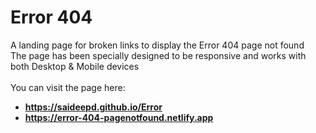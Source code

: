 # Error 404
A landing page for broken links to display the Error 404 page not found<br>
The page has been specially designed to be responsive and works with both Desktop & Mobile devices
<br><br>
You can visit the page here:
- <b>https://saideepd.github.io/Error</b>
- <b>https://error-404-pagenotfound.netlify.app</b>